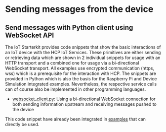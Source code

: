 # Sending messages from the device

## Send messages with Python client using WebSocket API

The IoT Starterkit provides code snippets that show the basic interactions of an IoT device with the HCP IoT Services. These primitives are either sending or
retrieving data which are shown in 2 individual snippets for usage with an HTTP transport and a combined one for usage via a bi-directional WebSocket
transport. All examples use encrypted communication (https, wss) which is a prerequisite for the interaction with HCP. The snippets are provided in Python
which is also the basis for the Raspberry Pi and Device Simulation integrated examples. Nevertheless, the respective service calls can of course also be
implemented in other programming languages.

* [websocket_client.py](../../../../code-snippets/python/hcp-iot-services/wss/websocket_client.py): Using a bi-directional WebSocket connection for both sending information upstream and receiving messages pushed to the device

This code snippet have already been integrated in [examples](../../../../examples/python) that can directly be used.